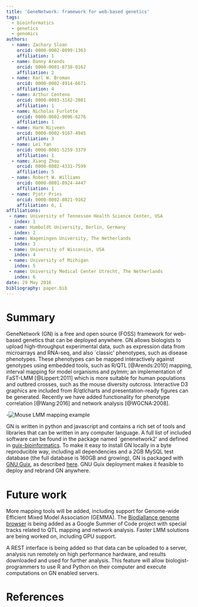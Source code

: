 ```yaml
---
title: 'GeneNetwork: framework for web-based genetics'
tags:
  - bioinformatics
  - genetics
  - genomics
authors:
  - name: Zachary Sloan
    orcid: 0000-0002-8099-1363
    affiliation: 1
  - name: Danny Arends
    orcid: 0000-0001-8738-0162
    affiliation: 2
  - name: Karl W. Broman
    orcid: 0000-0002-4914-6671
    affiliation: 4
  - name: Arthur Centeno
    orcid: 0000-0003-3142-2081
    affiliation: 1
  - name: Nicholas Furlotte
    orcid: 0000-0002-9096-6276
    affiliation: 1
  - name: Harm Nijveen
    orcid: 0000-0002-9167-4945
    affiliation: 3
  - name: Lei Yan
    orcid: 0000-0001-5259-3379
    affiliation: 1
  - name: Xiang Zhou
    orcid: 0000-0002-4331-7599
    affiliation: 5
  - name: Robert W. Williams
    orcid: 0000-0001-8924-4447
    affiliation: 1
  - name: Pjotr Prins
    orcid: 0000-0002-8021-9162
    affiliation: 6, 1
affiliations:
 - name: University of Tennessee Health Science Center, USA
   index: 1
 - name: Humboldt University, Berlin, Germany
   index: 2
 - name: Wageningen University, The Netherlands
   index: 3
 - name: University of Wisconsin, USA
   index: 4
 - name: University of Michigan
   index: 5
 - name: University Medical Center Utrecht, The Netherlands
   index: 6
date: 29 May 2016
bibliography: paper.bib
---
```


# Summary

GeneNetwork (GN) is a free and open source (FOSS) framework for
web-based genetics that can be deployed anywhere. GN allows biologists
to upload high-throughput experimental data, such as expression data
from microarrays and RNA-seq, and also `classic' phenotypes, such as
disease phenotypes.  These phenotypes can be mapped interactively
against genotypes using embedded tools, such as R/QTL [@Arends:2010]
mapping, interval mapping for model organisms and pylmm; an
implementation of FaST-LMM [@Lippert:2011] which is more suitable for
human populations and outbred crosses, such as the mouse diversity
outcross. Interactive D3 graphics are included from R/qtlcharts and
presentation-ready figures can be generated. Recently we have added
functionality for phenotype correlation [@Wang:2016] and network
analysis [@WGCNA:2008].

-![Mouse LMM mapping example](qtl2.png)

GN is written in python and javascript and contains a rich set of
tools and libraries that can be written in any computer language. A
full list of included software can be found in the package named
`genenetwork2' and defined in
[guix-bioinformatics](https://github.com/genenetwork/guix-bioinformatics/blob/master/gn/packages/genenetwork.scm). To
make it easy to install GN locally in a byte reproducible way,
including all dependencies and a 2GB MySQL test database (the full
database is 160GB and growing), GN is packaged with
[GNU Guix](https://www.gnu.org/software/guix/), as described
[here](https://github.com/genenetwork/genenetwork2/blob/master/doc/README.org).
GNU Guix deployment makes it feasible to deploy and rebrand GN
anywhere.

# Future work

More mapping tools will be added, including support for Genome-wide
Efficient Mixed Model Association (GEMMA). The
[Biodiallance genome browser](http://www.biodalliance.org/) is being
added as a Google Summer of Code project with special tracks related
to QTL mapping and network analysis. Faster LMM solutions are being
worked on, including GPU support.

A REST interface is being added so that data can be uploaded to a
server, analysis run remotely on high performance hardware, and
results downloaded and used for further analysis. This feature will
allow biologist-programmers to use R and Python on their computer and
execute computations on GN enabled servers.

# References
